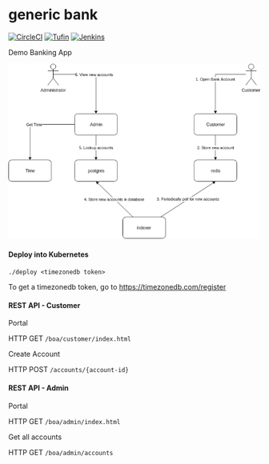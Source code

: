 # generic bank
[![CircleCI](https://circleci.com/gh/Tufin/generic-bank.svg?style=shield&circle-token=dadfdb30201b7acdcfe4c91a2670536bd937c188)](https://circleci.com/gh/Tufin/generic-bank)
[![Tufin](https://orca.tufin.io/api/generic-bank/retail/badges/security-score?image=tufinim/generic-bank:cia-latest&token=8440d55d-97a9-47c8-928a-20963cf14b14)](https://orca.tufin.io/ui/#/generic-bank/retail/grid/scans?image=tufinim%2Fgeneric-bank)
[![Jenkins](http://104.155.103.55/buildStatus/icon?job=admin)](http://104.155.103.55/job/admin/)

Demo Banking App

![Generic Bank Diagram](https://github.com/Tufin/generic-bank/blob/master/Generic%20Bank%20Diagram.png)


#### Deploy into Kubernetes
```
./deploy <timezonedb token>
```
To get a timezonedb token, go to https://timezonedb.com/register

#### REST API - Customer
Portal

HTTP GET `/boa/customer/index.html`

Create Account

HTTP POST `/accounts/{account-id}`

#### REST API - Admin
Portal

HTTP GET `/boa/admin/index.html`

Get all accounts

HTTP GET `/boa/admin/accounts` 
